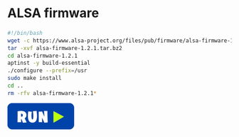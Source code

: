 # ALSA firmware
```bash
#!/bin/bash
wget -c https://www.alsa-project.org/files/pub/firmware/alsa-firmware-1.2.1.tar.bz2
tar -xvf alsa-firmware-1.2.1.tar.bz2
cd alsa-firmware-1.2.1
aptinst -y build-essential
./configure --prefix=/usr
sudo make install
cd ..
rm -rfv alsa-firmware-1.2.1*
```
[![bashrun](../images/bashrun.png)](br:alsa-firmware)
